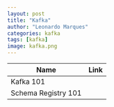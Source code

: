 ```yaml
---
layout: post
title: "Kafka"
author: "Leonardo Marques"
categories: kafka
tags: [kafka]
image: kafka.png
---
```


|                 Name             |                              Link                                       |
|----------------------------------|:-----------------------------------------------------------------------:|
|              Kafka 101           | [](https://developer.confluent.io/courses/apache-kafka/events/)         |
|         Schema Registry 101      | [](https://developer.confluent.io/courses/schema-registry/key-concepts/)|